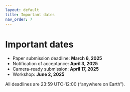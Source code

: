 ```yaml
---
layout: default
title: Important dates
nav_order: 7
---
```


# Important dates

* Paper submission deadline: **March 6, 2025**
* Notification of acceptance: **April 3, 2025**
* Camera-ready submission: **April 17, 2025**
* Workshop: **<span>June 2, 2025</span>**

All deadlines are 23:59 UTC-12:00 (“anywhere on Earth”).

